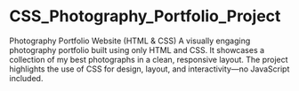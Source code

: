 # CSS_Photography_Portfolio_Project
Photography Portfolio Website (HTML &amp; CSS) A visually engaging photography portfolio built using only HTML and CSS. It showcases a collection of my best photographs in a clean, responsive layout. The project highlights the use of CSS for design, layout, and interactivity—no JavaScript included.
